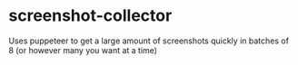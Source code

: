 # screenshot-collector
Uses puppeteer to get a large amount of screenshots quickly in batches of 8 (or however many you want at a time)
